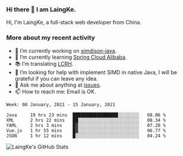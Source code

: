 ### Hi there 👋 I am LaingKe.

Hi, I'm LaingKe, a full-stack web developer from China.

### More about my recent activity

- 🔭 I’m currently working on [simdjson-java](https://github.com/laingke/simdjson-java).
- 🌱 I’m currently learning [Spring Cloud Alibaba](https://github.com/alibaba/spring-cloud-alibaba).
- :books: I’m translating [LCRH](https://github.com/LCTT/LCRH).
- 🤔 I’m looking for help with implement SIMD in native Java, I will be grateful if you can leave any idea.
- 💬 Ask me about anything at [issues](https://github.com/laingke/laingke/issues).
- 📫 How to reach me: Email is OK.

<!--START_SECTION:waka-->
```text
Week: 08 January, 2021 - 15 January, 2021

Java     19 hrs 23 mins  █████████████████░░░░░░░░   68.06 % 
XML      2 hrs 22 mins   ██░░░░░░░░░░░░░░░░░░░░░░░   08.34 % 
YAML     2 hrs 3 mins    █▓░░░░░░░░░░░░░░░░░░░░░░░   07.20 % 
Vue.js   1 hr 55 mins    █▓░░░░░░░░░░░░░░░░░░░░░░░   06.77 % 
JSON     1 hr 12 mins    █░░░░░░░░░░░░░░░░░░░░░░░░   04.24 % 
```
<!--END_SECTION:waka-->

![LaingKe's GitHub Stats](https://github-readme-stats.vercel.app/api?username=laingke&show_icons=true&theme=nightowl&count_private=true)
